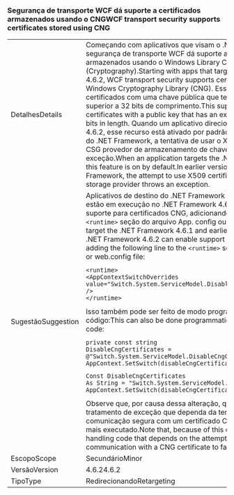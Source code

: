 ### <a name="wcf-transport-security-supports-certificates-stored-using-cng"></a><span data-ttu-id="6ed9e-101">Segurança de transporte WCF dá suporte a certificados armazenados usando o CNG</span><span class="sxs-lookup"><span data-stu-id="6ed9e-101">WCF transport security supports certificates stored using CNG</span></span>

|   |   |
|---|---|
|<span data-ttu-id="6ed9e-102">Detalhes</span><span class="sxs-lookup"><span data-stu-id="6ed9e-102">Details</span></span>|<span data-ttu-id="6ed9e-103">Começando com aplicativos que visam o .NET Framework 4.6.2, segurança de transporte WCF dá suporte a certificados armazenados usando o Windows Library CNG (Cryptography).</span><span class="sxs-lookup"><span data-stu-id="6ed9e-103">Starting with apps that target the .NET Framework 4.6.2, WCF transport security supports certificates stored using the Windows Cryptography Library (CNG).</span></span> <span data-ttu-id="6ed9e-104">Esse suporte é limitado a certificados com uma chave pública que tenha um expoente não superior a 32 bits de comprimento.</span><span class="sxs-lookup"><span data-stu-id="6ed9e-104">This support is limited to certificates with a public key that has an exponent no more than 32 bits in length.</span></span> <span data-ttu-id="6ed9e-105">Quando um aplicativo direcionado ao .NET Framework 4.6.2, esse recurso está ativado por padrão. Em versões anteriores do .NET Framework, a tentativa de usar o X509 certificados com um CSG provedor de armazenamento de chaves lança uma exceção.</span><span class="sxs-lookup"><span data-stu-id="6ed9e-105">When an application targets the .NET Framework 4.6.2, this feature is on by default.In earlier versions of the .NET Framework, the attempt to use X509 certificates with a CSG key storage provider throws an exception.</span></span>|
|<span data-ttu-id="6ed9e-106">Sugestão</span><span class="sxs-lookup"><span data-stu-id="6ed9e-106">Suggestion</span></span>|<span data-ttu-id="6ed9e-107">Aplicativos de destino do .NET Framework 4.6.1 e mas anterior estão em execução no .NET Framework 4.6.2 podem habilitar o suporte para certificados CNG, adicionando a seguinte linha ao <code>&lt;runtime&gt;</code> seção do arquivo App. config ou Web. config:</span><span class="sxs-lookup"><span data-stu-id="6ed9e-107">Apps that target the .NET Framework 4.6.1 and earlier but are running on the .NET Framework 4.6.2 can enable support for CNG certificates by adding the following line to the <code>&lt;runtime&gt;</code> section of the app.config or web.config file:</span></span><pre><code class="language-xml">&lt;runtime&gt;&#13;&#10;&lt;AppContextSwitchOverrides value=&quot;Switch.System.ServiceModel.DisableCngCertificates=false&quot; /&gt;&#13;&#10;&lt;/runtime&gt;&#13;&#10;</code></pre><span data-ttu-id="6ed9e-108">Isso também pode ser feito de modo programático com o seguinte código:</span><span class="sxs-lookup"><span data-stu-id="6ed9e-108">This can also be done programmatically with the following code:</span></span><pre><code class="language-cs">private const string DisableCngCertificates = @&quot;Switch.System.ServiceModel.DisableCngCertificate&quot;;&#13;&#10;AppContext.SetSwitch(disableCngCertificates, false);&#13;&#10;</code></pre><pre><code class="language-vb">Const DisableCngCertificates As String = &quot;Switch.System.ServiceModel.DisableCngCertificates&quot;&#13;&#10;AppContext.SetSwitch(disableCngCertificates, False)&#13;&#10;</code></pre><span data-ttu-id="6ed9e-109">Observe que, por causa dessa alteração, qualquer código de tratamento de exceção que dependa da tentativa de iniciar a comunicação segura com um certificado CNG para falhar não será mais executado.</span><span class="sxs-lookup"><span data-stu-id="6ed9e-109">Note that, because of this change, any exception handling code that depends on the attempt to initiate secure communication with a CNG certificate to fail will no longer execute.</span></span>|
|<span data-ttu-id="6ed9e-110">Escopo</span><span class="sxs-lookup"><span data-stu-id="6ed9e-110">Scope</span></span>|<span data-ttu-id="6ed9e-111">Secundário</span><span class="sxs-lookup"><span data-stu-id="6ed9e-111">Minor</span></span>|
|<span data-ttu-id="6ed9e-112">Versão</span><span class="sxs-lookup"><span data-stu-id="6ed9e-112">Version</span></span>|<span data-ttu-id="6ed9e-113">4.6.2</span><span class="sxs-lookup"><span data-stu-id="6ed9e-113">4.6.2</span></span>|
|<span data-ttu-id="6ed9e-114">Tipo</span><span class="sxs-lookup"><span data-stu-id="6ed9e-114">Type</span></span>|<span data-ttu-id="6ed9e-115">Redirecionando</span><span class="sxs-lookup"><span data-stu-id="6ed9e-115">Retargeting</span></span>|


